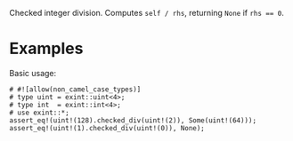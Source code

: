 Checked integer division. Computes `self / rhs`,
returning `None` if `rhs == 0`.

# Examples

Basic usage:

```
# #![allow(non_camel_case_types)]
# type uint = exint::uint<4>;
# type int  = exint::int<4>;
# use exint::*;
assert_eq!(uint!(128).checked_div(uint!(2)), Some(uint!(64)));
assert_eq!(uint!(1).checked_div(uint!(0)), None);
```
